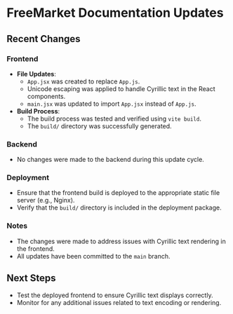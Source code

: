 # FreeMarket Documentation Updates

## Recent Changes

### Frontend
- **File Updates**:
  - `App.jsx` was created to replace `App.js`.
  - Unicode escaping was applied to handle Cyrillic text in the React components.
  - `main.jsx` was updated to import `App.jsx` instead of `App.js`.
- **Build Process**:
  - The build process was tested and verified using `vite build`.
  - The `build/` directory was successfully generated.

### Backend
- No changes were made to the backend during this update cycle.

### Deployment
- Ensure that the frontend build is deployed to the appropriate static file server (e.g., Nginx).
- Verify that the `build/` directory is included in the deployment package.

### Notes
- The changes were made to address issues with Cyrillic text rendering in the frontend.
- All updates have been committed to the `main` branch.

## Next Steps
- Test the deployed frontend to ensure Cyrillic text displays correctly.
- Monitor for any additional issues related to text encoding or rendering.
